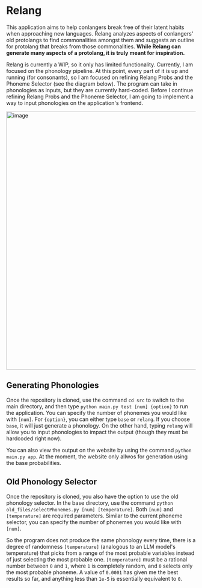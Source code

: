# Relang

This application aims to help conlangers break free of their latent habits when approaching new languages. Relang analyzes aspects of conlangers' old protolangs to find commonalities amongst them and suggests an outline for protolang that breaks from those commonalities. **While Relang can generate many aspects of a protolang, it is truly meant for inspiration.** 

Relang is currently a WIP, so it only has limited functionality. Currently, I am focused on the phonology pipeline. At this point, every part of it is up and running (for consonants), so I am focused on refining Relang Probs and the Phoneme Selector (see the diagram below). The program can take in phonologies as inputs, but they are currently hard-coded. Before I continue refining Relang Probs and the Phoneme Selector, I am going to implement a way to input phonologies on the application's frontend.

<img width="1645" height="685" alt="image" src="https://github.com/user-attachments/assets/b8d61ad3-24b2-47bf-b795-d48ec39fdf23" />

## Generating Phonologies
Once the repository is cloned, use the command `cd src` to switch to the main directory, and then type `python main.py test [num] {option}` to run the application. You can specify the number of phonemes you would like with `[num]`. For `{option}`, you can either type `base` or `relang`. If you choose `base`, it will just generate a phonology. On the other hand, typing `relang` will allow you to input phonologies to impact the output (though they must be hardcoded right now). 

You can also view the output on the website by using the command `python main.py app`. At the moment, the website only allwos for generation using the base probabilities.

## Old Phonology Selector

Once the repository is cloned, you also have the option to use the old phonology selector. In the base directory, use the command `python old_files/selectPhonemes.py [num] [temperature]`. Both `[num]` and `[temperature]` are required parameters. Similar to the current phoneme selector, you can specify the number of phonemes you would like with `[num]`. 

So the program does not produce the same phonology every time, there is a degree of randomness `[temperature]` (analogous to an LLM model's temperature) that picks from a range of the most probable variables instead of just selecting the most probable one. `[temperature]` must be a rational number between `0` and `1`, where `1` is completely random, and `0` selects only the most probable phoneme. A value of `0.0001` has given me the best results so far, and anything less than `1e-5` is essentially equivalent to `0`.
